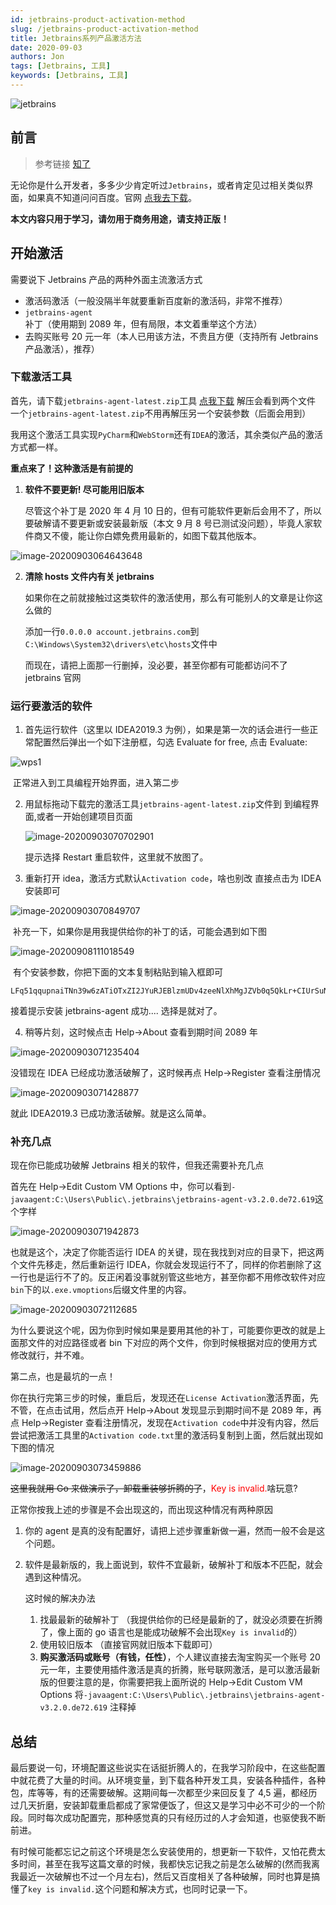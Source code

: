 ```yaml
---
id: jetbrains-product-activation-method
slug: /jetbrains-product-activation-method
title: Jetbrains系列产品激活方法
date: 2020-09-03
authors: Jon
tags: [Jetbrains, 工具]
keywords: [Jetbrains, 工具]
---
```


![jetbrains](https://img.jonoop.com/jetbrains.jpg)

<!-- truncate -->

## 前言

> 参考链接 [知了](https://zhile.io/2018/08/25/jetbrains-license-server-crack.html)

无论你是什么开发者，多多少少肯定听过`Jetbrains`，或者肯定见过相关类似界面，如果真不知道问问百度。官网 [点我去下载](https://www.jetbrains.com/zh-cn)。

**本文内容只用于学习，请勿用于商务用途，请支持正版！**

## 开始激活

需要说下 Jetbrains 产品的两种外面主流激活方式

- 激活码激活（一般没隔半年就要重新百度新的激活码，非常不推荐）
- `jetbrains-agent`补丁（使用期到 2089 年，但有局限，本文着重举这个方法）
- 去购买账号 20 元一年（本人已用该方法，不贵且方便（支持所有 Jetbrains 产品激活），推荐）

### 下载激活工具

首先，请下载`jetbrains-agent-latest.zip`工具 [点我下载](https://wwe.lanzous.com/i3UTYjdd0mh) 解压会看到两个文件 一个`jetbrains-agent-latest.zip`不用再解压另一个安装参数（后面会用到）

我用这个激活工具实现`PyCharm`和`WebStorm`还有`IDEA`的激活，其余类似产品的激活方式都一样。

**重点来了！这种激活是有前提的**

1. **软件不要更新! 尽可能用旧版本**

   尽管这个补丁是 2020 年 4 月 10 日的，但有可能软件更新后会用不了，所以要破解请不要更新或安装最新版（本文 9 月 8 号已测试没问题），毕竟人家软件商又不傻，能让你白嫖免费用最新的，如图下载其他版本。

![image-20200903064643648](https://img.jonoop.com/image-20200903064643648.png)

2. **清除 hosts 文件内有关 jetbrains**

   如果你在之前就接触过这类软件的激活使用，那么有可能别人的文章是让你这么做的

   添加一行`0.0.0.0 account.jetbrains.com`到`C:\Windows\System32\drivers\etc\hosts`文件中

   而现在，请把上面那一行删掉，没必要，甚至你都有可能都访问不了 jetbrains 官网

### 运行要激活的软件

1. 首先运行软件（这里以 IDEA2019.3 为例），如果是第一次的话会进行一些正常配置然后弹出一个如下注册框，勾选 Evaluate for free, 点击 Evaluate:

![wps1](https://img.jonoop.com/wps1.jpg)

​ 正常进入到工具编程开始界面，进入第二步

2. 用鼠标拖动下载完的激活工具`jetbrains-agent-latest.zip`文件到 到编程界面,或者一开始创建项目页面

   ![image-20200903070702901](https://img.jonoop.com/image-20200903070702901.png)

   提示选择 Restart 重启软件，这里就不放图了。

3. 重新打开 idea，激活方式默认`Activation code`，啥也别改 直接点击为 IDEA 安装即可

![image-20200903070849707](https://img.jonoop.com/image-20200903070849707.png)

​ 补充一下，如果你是用我提供给你的补丁的话，可能会遇到如下图

![image-20200908111018549](https://img.jonoop.com/image-20200908111018549.png)

​ 有个安装参数，你把下面的文本复制粘贴到输入框即可

```
LFq51qqupnaiTNn39w6zATiOTxZI2JYuRJEBlzmUDv4zeeNlXhMgJZVb0q5QkLr+CIUrSuNB7ucifrGXawLB4qswPOXYG7+ItDNUR/9UkLTUWlnHLX07hnR1USOrWIjTmbytcIKEdaI6x0RskyotuItj84xxoSBP/iRBW2EHpOc
```

接着提示安装 jetbrains-agent 成功.... 选择是就对了。

4. 稍等片刻，这时候点击 Help->About 查看到期时间 2089 年

![image-20200903071235404](https://img.jonoop.com/image-20200903071235404.png)

没错现在 IDEA 已经成功激活破解了，这时候再点 Help->Register 查看注册情况

![image-20200903071428877](https://img.jonoop.com/image-20200903071428877.png)

就此 IDEA2019.3 已成功激活破解。就是这么简单。

### 补充几点

现在你已能成功破解 Jetbrains 相关的软件，但我还需要补充几点

首先在 Help->Edit Custom VM Options 中，你可以看到`-javaagent:C:\Users\Public\.jetbrains\jetbrains-agent-v3.2.0.de72.619`这个字样

![image-20200903071942873](https://img.jonoop.com/image-20200903071942873.png)

也就是这个，决定了你能否运行 IDEA 的关键，现在我找到对应的目录下，把这两个文件先移走，然后重新运行 IDEA，你就会发现运行不了，同样的你若删除了这一行也是运行不了的。反正闲着没事就别管这些地方，甚至你都不用修改软件对应`bin`下的以`.exe.vmoptions`后缀文件里的内容。

![image-20200903072112685](https://img.jonoop.com/image-20200903072112685.png)

为什么要说这个呢，因为你到时候如果是要用其他的补丁，可能要你更改的就是上面那文件的对应路径或者 bin 下对应的两个文件，你到时候根据对应的使用方式修改就行，并不难。

第二点，也是最坑的一点！

你在执行完第三步的时候，重启后，发现还在`License Activation`激活界面，先不管，在点击试用，然后点开 Help->About 发现显示到期时间不是 2089 年，再点 Help->Register 查看注册情况，发现在`Activation code`中并没有内容，然后尝试把激活工具里的`Activation code.txt`里的激活码复制到上面，然后就出现如下图的情况

![image-20200903073459886](https://img.jonoop.com/image-20200903073459886.png)

~~这里我就用 Go 来做演示了，卸载重装够折腾的了~~，<font color='#ff0000'>Key is invalid.</font>啥玩意?

正常你按我上述的步骤是不会出现这的，而出现这种情况有两种原因

1. 你的 agent 是真的没有配置好，请把上述步骤重新做一遍，然而一般不会是这个问题。

2. 软件是最新版的，我上面说到，软件不宜最新，破解补丁和版本不匹配，就会遇到这种情况。

   这时候的解决办法

   1. 找最最新的破解补丁 （我提供给你的已经是最新的了，就没必须要在折腾了，像上面的 go 语言也是能成功破解不会出现`Key is invalid`的）
   2. 使用较旧版本 （直接官网就旧版本下载即可）
   3. **购买激活码或账号（有钱，任性）**，个人建议直接去淘宝购买一个账号 20 元一年，主要使用插件激活是真的折腾，账号联网激活，是可以激活最新版的但要注意的是，你需要把我上面所说的 Help->Edit Custom VM Options 将`-javaagent:C:\Users\Public\.jetbrains\jetbrains-agent-v3.2.0.de72.619` 注释掉

## 总结

最后要说一句，环境配置这些说实在话挺折腾人的，在我学习阶段中，在这些配置中就花费了大量的时间。从环境变量，到下载各种开发工具，安装各种插件，各种包，库等等，有的还需要破解。这期间每一次都至少来回反复了 4,5 遍，都经历过几天折磨，安装卸载重启都成了家常便饭了，但这又是学习中必不可少的一个阶段。同时每次成功配置完，那种感觉真的只有经历过的人才会知道，也驱使我不断前进。

有时候可能都忘记之前这个环境是怎么安装使用的，想更新一下软件，又怕花费太多时间，甚至在我写这篇文章的时候，我都快忘记我之前是怎么破解的(然而我离我最近一次破解也不过一个月左右)，然后又百度相关了各种破解，同时也算是搞懂了`key is invalid.`这个问题和解决方式，也同时记录一下。
